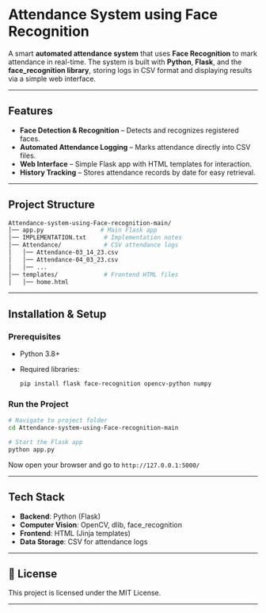 # Attendance System using Face Recognition

A smart **automated attendance system** that uses **Face Recognition** to mark attendance in real-time. The system is built with **Python**, **Flask**, and the **face\_recognition library**, storing logs in CSV format and displaying results via a simple web interface.

---

## Features

* **Face Detection & Recognition** – Detects and recognizes registered faces.
* **Automated Attendance Logging** – Marks attendance directly into CSV files.
* **Web Interface** – Simple Flask app with HTML templates for interaction.
* **History Tracking** – Stores attendance records by date for easy retrieval.

---

##  Project Structure

```bash
Attendance-system-using-Face-recognition-main/
│── app.py                # Main Flask app
│── IMPLEMENTATION.txt     # Implementation notes
│── Attendance/            # CSV attendance logs
│   │── Attendance-03_14_23.csv
│   │── Attendance-04_03_23.csv
│   │── ...
│── templates/             # Frontend HTML files
│   │── home.html
```

---

## Installation & Setup

### Prerequisites

* Python 3.8+
* Required libraries:

  ```bash
  pip install flask face-recognition opencv-python numpy
  ```

### Run the Project

```bash
# Navigate to project folder
cd Attendance-system-using-Face-recognition-main

# Start the Flask app
python app.py
```

Now open your browser and go to  `http://127.0.0.1:5000/`

---

## Tech Stack

* **Backend**: Python (Flask)
* **Computer Vision**: OpenCV, dlib, face\_recognition
* **Frontend**: HTML (Jinja templates)
* **Data Storage**: CSV for attendance logs

---

## 📜 License

This project is licensed under the MIT License.

---
